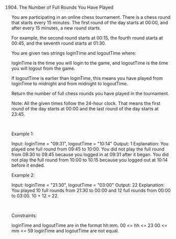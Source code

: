1904. The Number of Full Rounds You Have Played

You are participating in an online chess tournament. There is a chess round that starts every 15 minutes. The first round of the day starts at 00:00, and after every 15 minutes, a new round starts.

For example, the second round starts at 00:15, the fourth round starts at 00:45, and the seventh round starts at 01:30.

You are given two strings loginTime and logoutTime where:

loginTime is the time you will login to the game, and
logoutTime is the time you will logout from the game.

If logoutTime is earlier than loginTime, this means you have played from loginTime to midnight and from midnight to logoutTime.

Return the number of full chess rounds you have played in the tournament.

Note: All the given times follow the 24-hour clock. That means the first round of the day starts at 00:00 and the last round of the day starts at 23:45.

 

Example 1:

Input: loginTime = "09:31", logoutTime = "10:14"
Output: 1
Explanation: You played one full round from 09:45 to 10:00.
You did not play the full round from 09:30 to 09:45 because you logged in at 09:31 after it began.
You did not play the full round from 10:00 to 10:15 because you logged out at 10:14 before it ended.


Example 2:

Input: loginTime = "21:30", logoutTime = "03:00"
Output: 22
Explanation: You played 10 full rounds from 21:30 to 00:00 and 12 full rounds from 00:00 to 03:00.
10 + 12 = 22.


 

Constraints:

loginTime and logoutTime are in the format hh:mm.
00 <= hh <= 23
00 <= mm <= 59
loginTime and logoutTime are not equal.